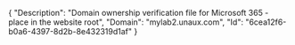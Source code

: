 {
  "Description": "Domain ownership verification file for Microsoft 365 - place in the website root",
  "Domain": "mylab2.unaux.com",
  "Id": "6cea12f6-b0a6-4397-8d2b-8e432319d1af"
}
